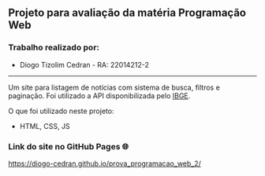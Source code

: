 ## Projeto para avaliação da matéria Programação Web

### Trabalho realizado por:

- Diogo Tizolim Cedran - RA: 22014212-2

 ___

Um site para listagem de notícias com sistema de busca, filtros e paginação. Foi utilizado a API disponibilizada pelo [IBGE](https://servicodados.ibge.gov.br/api/docs/noticias?versao=3).

O que foi utilizado neste projeto:

 - HTML, CSS, JS

### Link do site no GitHub Pages 🌐
https://diogo-cedran.github.io/prova_programacao_web_2/
